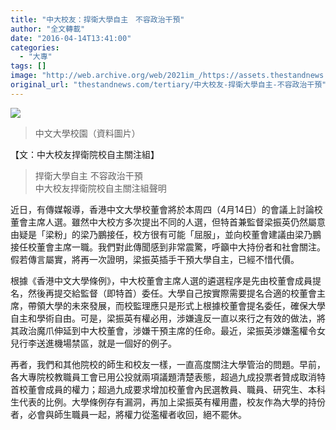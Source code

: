 ```yaml
---
title: "中大校友：捍衛大學自主　不容政治干預"
author: "全文轉載"
date: "2016-04-14T13:41:00"
categories:
  - "大專"
tags: []
image: "http://web.archive.org/web/2021im_/https://assets.thestandnews.com/media/photos/cu-01_7pThM.png"
original_url: "thestandnews.com/tertiary/中大校友-捍衛大學自主-不容政治干預"
---
```

![](http://web.archive.org/web/2021im_/https://assets.thestandnews.com/media/photos/cu-01_7pThM.png)
> 中文大學校園（資料圖片）

【文：中大校友捍衛院校自主關注組】

> 捍衛大學自主 不容政治干預  
> 中大校友捍衛院校自主關注組聲明

近日，有傳媒報導，香港中文大學校董會將於本周四（4月14日）的會議上討論校董會主席人選。雖然中大校方多次提出不同的人選，但特首兼監督梁振英仍然屬意由疑是「梁粉」的梁乃鵬接任，校方很有可能「屈服」，並向校董會建議由梁乃鵬接任校董會主席一職。我們對此傳聞感到非常震驚，呼籲中大持份者和社會關注。假若傳言屬實，將再一次證明，梁振英插手干預大學自主，已經不惜代價。

根據《香港中文大學條例》，中大校董會主席人選的遴選程序是先由校董會成員提名，然後再提交給監督（即特首）委任。大學自己按實際需要提名合適的校董會主席，帶領大學的未來發展，而校監理應只是形式上根據校董會提名委任，確保大學自主和學術自由。可是，梁振英有權必用，涉嫌違反一直以來行之有效的做法，將其政治魔爪伸延到中大校董會，涉嫌干預主席的任命。最近，梁振英涉嫌濫權令女兒行李送進機場禁區，就是一個好的例子。

再者，我們和其他院校的師生和校友一樣，一直高度關注大學管治的問題。早前，各大專院校教職員工會已用公投就兩項議題清楚表態，超過九成投票者贊成取消特首校董會成員的權力；超過九成要求增加校董會內民選教員、職員、研究生、本科生代表的比例。大學條例存有漏洞，再加上梁振英有權用盡，校友作為大學的持份者，必會與師生職員一起，將權力從濫權者收回，絕不罷休。